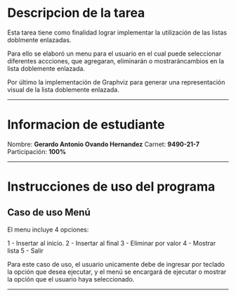 # Descripcion de la tarea 
Esta tarea tiene como finalidad lograr implementar la utilización de las listas doblmente enlazadas.

Para ello se elaboró un menu para el usuario en el cual puede seleccionar diferentes accciones, que agregaran, eliminarán o mostraráncambios en la lista doblemente enlazada. 

Por último la implementación de Graphviz para generar una representación visual de la lista doblemente enlazada. 
***
# Informacion de estudiante
Nombre: **Gerardo Antonio Ovando Hernandez**
Carnet: **9490-21-7**
Participación: **100%**
***
# Instrucciones de uso del programa

## Caso de uso Menú 
El menu incluye 4 opciones: 

1 - Insertar al inicio. 
2 - Insertar al final
3 - Eliminar por valor 
4 - Mostrar lista 
5 - Salir 
  
Para este caso de uso, el usuario unicamente debe de ingresar por teclado la opción que desea ejecutar, y el menú se encargará de ejecutar o mostrar la opción que el usuario haya seleccionado. 

***